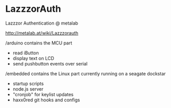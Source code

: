 LazzzorAuth
===========

Lazzzor Authentication @ metalab

http://metalab.at/wiki/Lazzzorauth

/arduino contains the MCU part 
  - read iButton
  - display text on LCD
  - send pushbutton events over serial

/embedded contains the Linux part currently running on a seagate dockstar
 - startup scripts
 - node.js server
 - "cronjob" for keylist updates
 - haxx0red git hooks and configs



